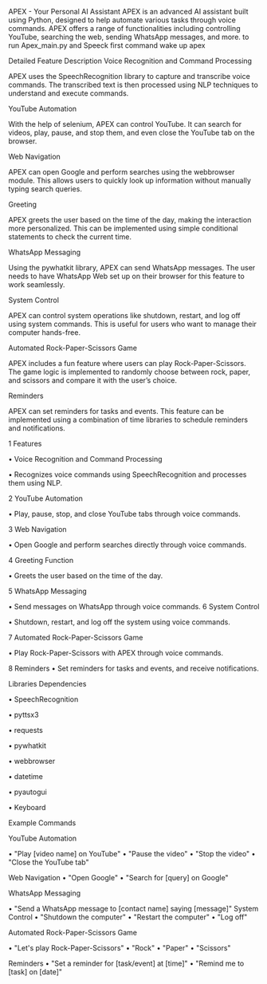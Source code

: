 APEX - Your Personal AI Assistant
APEX is an advanced AI assistant built using Python, designed to help automate various tasks through voice commands. APEX offers a range of functionalities including controlling YouTube, searching the web, sending WhatsApp messages, and more. to run Apex_main.py and Speeck first command wake up apex  

Detailed Feature Description
Voice Recognition and Command Processing

APEX uses the SpeechRecognition library to capture and transcribe voice commands. The transcribed text is then processed using NLP techniques to understand and execute commands.

YouTube Automation

With the help of selenium, APEX can control YouTube. It can search for videos, play, pause, and stop them, and even close the YouTube tab on the browser.

Web Navigation

APEX can open Google and perform searches using the webbrowser module. This allows users to quickly look up information without manually typing search queries.

Greeting 

APEX greets the user based on the time of the day, making the interaction more personalized. This can be implemented using simple conditional statements to check the current time.

WhatsApp Messaging

Using the pywhatkit library, APEX can send WhatsApp messages. The user needs to have WhatsApp Web set up on their browser for this feature to work seamlessly.

System Control

APEX can control system operations like shutdown, restart, and log off using system commands. This is useful for users who want to manage their computer hands-free.

Automated Rock-Paper-Scissors Game

APEX includes a fun feature where users can play Rock-Paper-Scissors. The game logic is implemented to randomly choose between rock, paper, and scissors and compare it with the user’s choice.

Reminders

APEX can set reminders for tasks and events. This feature can be implemented using a combination of time libraries to schedule reminders and notifications.

1  Features

•	   Voice Recognition and Command Processing

•	   Recognizes voice commands using SpeechRecognition and processes them using NLP.

2  YouTube Automation

•	  Play, pause, stop, and close YouTube tabs through voice commands.

3 Web Navigation

•	 Open Google and perform searches directly through voice commands.

4 Greeting Function

•	   Greets the user based on the time of the day.

5 WhatsApp Messaging

•	  Send messages on WhatsApp through voice commands.
6  System Control

•	 Shutdown, restart, and log off the system using voice commands.

7  Automated Rock-Paper-Scissors Game

•	   Play Rock-Paper-Scissors with APEX through voice commands.

8  Reminders
•	   Set reminders for tasks and events, and receive notifications.

 Libraries Dependencies
 
•	SpeechRecognition

•	pyttsx3

•	requests

•	pywhatkit

•	webbrowser

•	datetime

•	pyautogui

•	Keyboard

Example Commands

YouTube Automation

•	"Play [video name] on YouTube"
•	"Pause the video"
•	"Stop the video"
•	"Close the YouTube tab"

Web Navigation
•	"Open Google"
•	"Search for [query] on Google"

WhatsApp Messaging

•	"Send a WhatsApp message to [contact name] saying [message]"
System Control
•	"Shutdown the computer"
•	"Restart the computer"
•	"Log off"

Automated Rock-Paper-Scissors Game

•	"Let's play Rock-Paper-Scissors"
•	"Rock"
•	"Paper"
•	"Scissors"

Reminders
•	"Set a reminder for [task/event] at [time]"
•	"Remind me to [task] on [date]"
